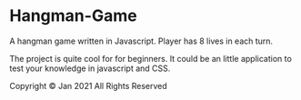 # Hangman-Game

 A hangman game written in Javascript.
Player has 8 lives in each turn. 

The project is quite cool for for beginners. It could be an little application to test your knowledge in javascript and CSS.

Copyright © Jan 2021 All Rights Reserved

